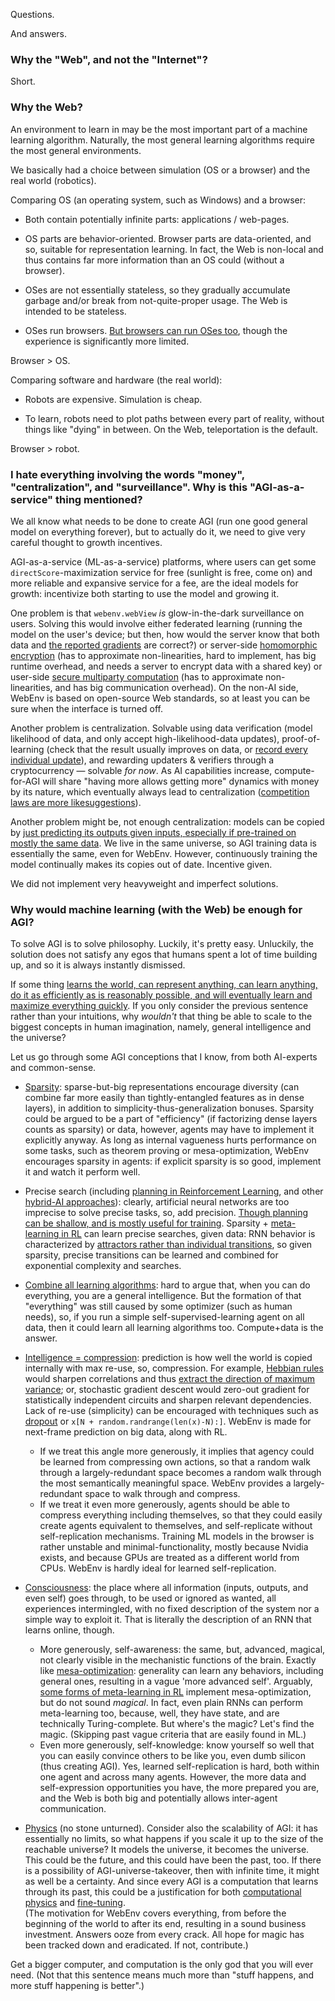 Questions.

And answers.

### Why the "Web", and not the "Internet"?

Short.

### Why the Web?

An environment to learn in may be the most important part of a machine learning algorithm. Naturally, the most general learning algorithms require the most general environments.

We basically had a choice between simulation (OS or a browser) and the real world (robotics).

Comparing OS (an operating system, such as Windows) and a browser:

- Both contain potentially infinite parts: applications / web-pages.

- OS parts are behavior-oriented. Browser parts are data-oriented, and so, suitable for representation learning. In fact, the Web is non-local and thus contains far more information than an OS could (without a browser).

- OSes are not essentially stateless, so they gradually accumulate garbage and/or break from not-quite-proper usage. The Web is intended to be stateless.

- OSes run browsers. [But browsers can run OSes too](https://bellard.org/jslinux/), though the experience is significantly more limited.

Browser > OS.

Comparing software and hardware (the real world):

- Robots are expensive. Simulation is cheap.

- To learn, robots need to plot paths between every part of reality, without things like "dying" in between. On the Web, teleportation is the default.

Browser > robot.

### I hate everything involving the words "money", "centralization", and "surveillance". Why is this "AGI-as-a-service" thing mentioned?

We all know what needs to be done to create AGI (run one good general model on everything forever), but to actually do it, we need to give very careful thought to growth incentives.

AGI-as-a-service (ML-as-a-service) platforms, where users can get some `directScore`-maximization service for free (sunlight is free, come on) and more reliable and expansive service for a fee, are the ideal models for growth: incentivize both starting to use the model and growing it.

One problem is that `webenv.webView` *is* glow-in-the-dark surveillance on users. Solving this would involve either federated learning (running the model on the user's device; but then, how would the server know that both data and [the reported gradients](https://arxiv.org/abs/2103.05633) are correct?) or server-side [homomorphic encryption](https://arxiv.org/abs/2106.07229) (has to approximate non-linearities, hard to implement, has big runtime overhead, and needs a server to encrypt data with a shared key) or user-side [secure multiparty computation](https://medium.com/pytorch/what-is-secure-multi-party-computation-8c875fb36ca5) (has to approximate non-linearities, and has big communication overhead). On the non-AI side, WebEnv is based on open-source Web standards, so at least you can be sure when the interface is turned off.

Another problem is centralization. Solvable using data verification (model likelihood of data, and only accept high-likelihood-data updates), proof-of-learning (check that the result usually improves on data, or [record every individual update](https://arxiv.org/abs/2103.05633)), and rewarding updaters & verifiers through a cryptocurrency — solvable *for now*. As AI capabilities increase, compute-for-AGI will share "having more allows getting more" dynamics with money by its nature, which eventually always lead to centralization ([competition laws ](https://en.wikipedia.org/wiki/Competition_law)[are more like](https://en.wikipedia.org/wiki/Collusion)[suggestions](https://en.wikipedia.org/wiki/Cartel)).

Another problem might be, not enough centralization: models can be copied by [just predicting its outputs given inputs, ](https://paperswithcode.com/paper/stealing-machine-learning-models-via)[especially if pre-trained on mostly the same data](https://paperswithcode.com/paper/thieves-on-sesame-street-model-extraction-of). We live in the same universe, so AGI training data is essentially the same, even for WebEnv. However, continuously training the model continually makes its copies out of date. Incentive given.

We did not implement very heavyweight and imperfect solutions.

### Why would machine learning (with the Web) be enough for AGI?

To solve AGI is to solve philosophy. Luckily, it's pretty easy. Unluckily, the solution does not satisfy any egos that humans spent a lot of time building up, and so it is always instantly dismissed.

If some thing [learns the world, can represent anything, can learn anything, do it as efficiently as is reasonably possible, and will eventually learn and maximize everything quickly](AGENTS.md). If you only consider the previous sentence rather than your intuitions, why *wouldn't* that thing be able to scale to the biggest concepts in human imagination, namely, general intelligence and the universe?

Let us go through some AGI conceptions that I know, from both AI-experts and common-sense.

- [Sparsity](https://numenta.com/a-thousand-brains-by-jeff-hawkins/): sparse-but-big representations encourage diversity (can combine far more easily than tightly-entangled features as in dense layers), in addition to simplicity-thus-generalization bonuses. Sparsity could be argued to be a part of "efficiency" (if factorizing dense layers counts as sparsity) or data, however, agents may have to implement it explicitly anyway. As long as internal vagueness hurts performance on some tasks, such as theorem proving or mesa-optimization, WebEnv encourages sparsity in agents: if explicit sparsity is so good, implement it and watch it perform well.

- Precise search (including [planning in Reinforcement Learning](https://arxiv.org/abs/2104.06303), and other [hybrid-AI approaches](https://opencog.org/)): clearly, artificial neural networks are too imprecise to solve precise tasks, so, add precision. [Though planning can be shallow, and is mostly useful for training](https://arxiv.org/abs/2011.04021). Sparsity + [meta-learning in RL](https://lilianweng.github.io/lil-log/2019/06/23/meta-reinforcement-learning.html) can learn precise searches, given data: RNN behavior is characterized by [attractors rather than individual transitions](https://arxiv.org/abs/1906.10720), so given sparsity, precise transitions can be learned and combined for exponential complexity and searches.

- [Combine all learning algorithms](https://singularitynet.io/): hard to argue that, when you can do everything, you are a general intelligence. But the formation of that "everything" was still caused by some optimizer (such as human needs), so, if you run a simple self-supervised-learning agent on all data, then it could learn all learning algorithms too. Compute+data is the answer.

- [Intelligence = compression](http://prize.hutter1.net/): prediction is how well the world is copied internally with max re-use, so, compression. For example, [Hebbian rules](https://en.wikipedia.org/wiki/Generalized_Hebbian_algorithm) would sharpen correlations and thus [extract the direction of maximum variance](https://www.cs.cmu.edu/afs/cs/academic/class/15782-f06/slides/hebbpca.pdf); or, stochastic gradient descent would zero-out gradient for statistically independent circuits and sharpen relevant dependencies. Lack of re-use (simplicity) can be encouraged with techniques such as [dropout](https://jmlr.org/papers/volume15/srivastava14a/srivastava14a.pdf) or `x[N + random.randrange(len(x)-N):]`. WebEnv is made for next-frame prediction on big data, along with RL.
  - If we treat this angle more generously, it implies that agency could be learned from compressing own actions, so that a random walk through a largely-redundant space becomes a random walk through the most semantically meaningful space. WebEnv provides a largely-redundant space to walk through and compress.
  - If we treat it even more generously, agents should be able to compress everything including themselves, so that they could easily create agents equivalent to themselves, and self-replicate without self-replication mechanisms. Training ML models in the browser is rather unstable and minimal-functionality, mostly because Nvidia exists, and because GPUs are treated as a different world from CPUs. WebEnv is hardly ideal for learned self-replication.

- [Consciousness](https://plato.stanford.edu/entries/consciousness/): the place where all information (inputs, outputs, and even self) goes through, to be used or ignored as wanted, all experiences intermingled, with no fixed description of the system nor a simple way to exploit it. That is literally the description of an RNN that learns online, though.
  - More generously, self-awareness: the same, but, advanced, magical, not clearly visible in the mechanistic functions of the brain. Exactly like [mesa-optimization](https://arxiv.org/abs/1906.01820): generality can learn any behaviors, including general ones, resulting in a vague 'more advanced self'. Arguably, [some forms of meta-learning in RL](https://lilianweng.github.io/lil-log/2019/06/23/meta-reinforcement-learning.html) implement mesa-optimization, but do not sound *magical*. In fact, even plain RNNs can perform meta-learning too, because, well, they have state, and are technically Turing-complete. But where's the magic? Let's find the magic. (Skipping past vague criteria that are easily found in ML.)
  - Even more generously, self-knowledge: know yourself so well that you can easily convince others to be like you, even dumb silicon (thus creating AGI). Yes, learned self-replication is hard, both within one agent and across many agents. However, the more data and self-expression opportunities you have, the more prepared you are, and the Web is both big and potentially allows inter-agent communication.

- [Physics](https://arxiv.org/abs/2104.03902) (no stone unturned). Consider also the scalability of AGI: it has essentially no limits, so what happens if you scale it up to the size of the reachable universe? It models the universe, it becomes the universe. This could be the future, and this could have been the past, too. If there is a possibility of AGI-universe-takeover, then with infinite time, it might as well be a certainty. And since every AGI is a computation that learns through its past, this could be a justification for both [computational physics](https://www.wolframphysics.org/) and [fine-tuning](https://en.wikipedia.org/wiki/Fine-tuned_universe).    
(The motivation for WebEnv covers everything, from before the beginning of the world to after its end, resulting in a sound business investment. Answers ooze from every crack. All hope for magic has been tracked down and eradicated. If not, contribute.)

Get a bigger computer, and computation is the only god that you will ever need. (Not that this sentence means much more than "stuff happens, and more stuff happening is better".)